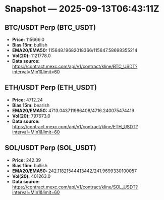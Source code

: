 # Snapshot — 2025-09-13T06:43:11Z

## BTC/USDT Perp (BTC_USDT)
- **Price:** 115666.0
- **Bias 15m:** bullish
- **EMA20/EMA50:** 115648.19682018366/115647.58698355214
- **Vol(20):** 1121778.0
- **Data source:** https://contract.mexc.com/api/v1/contract/kline/BTC_USDT?interval=Min1&limit=60

## ETH/USDT Perp (ETH_USDT)
- **Price:** 4712.24
- **Bias 15m:** bearish
- **EMA20/EMA50:** 4713.043711986408/4716.240075474419
- **Vol(20):** 797673.0
- **Data source:** https://contract.mexc.com/api/v1/contract/kline/ETH_USDT?interval=Min1&limit=60

## SOL/USDT Perp (SOL_USDT)
- **Price:** 242.39
- **Bias 15m:** bullish
- **EMA20/EMA50:** 242.11821544413442/241.9699330100057
- **Vol(20):** 401263.0
- **Data source:** https://contract.mexc.com/api/v1/contract/kline/SOL_USDT?interval=Min1&limit=60

